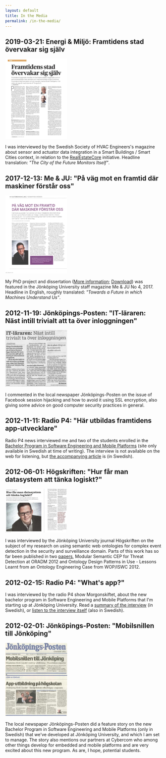 ```yaml
---
layout: default
title: In the Media
permalink: /in-the-media/
---
```


## 2019-03-21: Energi & Miljö: Framtidens stad övervakar sig själv

[<img src="/images/em-2019-3-4.jpg" alt="Energi & Miljö No. 3-4 2019" style="max-width: 200px;" />](/images/em-2019-3-4.jpg)

I was interviewed by the Swedish Society of HVAC Engineers's magazine about sensor and actuator data integration in a Smart Buildings / Smart Cities context, in relation to the [RealEstateCore](https://www.realestatecore.io) initiative. Headline translation: *"The City of the Future Monitors Itself"*.

## 2017-12-13: Me & JU: "På väg mot en framtid där maskiner förstår oss"

[<img src="/images/meju-2017-4.jpg" alt="Me & JU No. 4 2017" style="max-width: 200px;" />](/images/meju-2017-4.jpg)

My PhD project and dissertation ([More information](http://urn.kb.se/resolve?urn=urn:nbn:se:liu:diva-139584); [Download](/pdfs/hammar2017content.pdf)) was featured in the Jönköping University staff magazine Me & JU No 4, 2017. Headline in English, roughly translated: *"Towards a Future in which Machines Understand Us"*.

## 2012-11-19: Jönköpings-Posten: "IT-läraren: Näst intill trivialt att ta över inloggningen"

[<img src="/images/jp-20121119.jpg" alt="Jönköpings-Posten 2012-11-19" style="max-width: 200px;"/>](/images/jp-20121119.jpg)

I commented in the local newspaper Jönköpings-Posten on the issue of Facebook session hijacking and how to avoid it using SSL encryption, also giving some advice on good computer security practices in general.

## 2012-11-11: Radio P4: "Här utbildas framtidens app-utvecklare"

Radio P4 news interviewed me and two of the students enrolled in the [Bachelor Program in Software Engineering and Mobile Platforms](http://ju.se/jth/utbildning/ingenjorsprogram/mjukvaruutveckling-och-mobila-plattformar.html) (site only available in Swedish at time of writing). The interview is not available on the web for listening, but [the accompanying article](http://sverigesradio.se/sida/artikel.aspx?programid=91&artikel=5266364) is (in Swedish).

## 2012-06-01: Högskriften: "Hur får man datasystem att tänka logiskt?"

[<img src="/images/hoegskriften.jpg" alt="Högskriften" style="max-width: 200px;"/>](/images/hoegskriften.jpg)

I was interviewed by the Jönköping University journal Högskriften on the subject of my research on using semantic web ontologies for complex event detection in the security and surveillance domain. Parts of this work has so far been published in two [papers](/publications/), Modular Semantic CEP for Threat Detection at ORADM 2012 and Ontology Design Patterns in Use - Lessons Learnt from an Ontology Engineering Case from WOP/ISWC 2012.

## 2012-02-15: Radio P4: "What's app?"

I was interviewed by the radio P4 show Morgonskiftet, about the new bachelor program in Software Engineering and Mobile Platforms that I'm starting up at Jönköping University. Read a [summary of the interview](http://sverigesradio.se/sida/artikel.aspx?programid=2260&artikel=4966439) (in Swedish), or [listen to the interview itself](http://sverigesradio.se/sida/play.aspx?ljud=3770600) (also in Swedish).

## 2012-02-01: Jönköpings-Posten: "Mobilsnillen till Jönköping"

[<img src="/images/jp-20120201.jpg" alt="Jönköpings-Posten 2012-02-01" style="max-width: 200px;"/>](/images/jp-20120201.jpg)

The local newspaper Jönköpings-Posten did a feature story on the new Bachelor Program in Software Engineering and Mobile Platforms (only in Swedish) that we've developed at Jönköping University, and which I am set to manage. The story also mentions our partners at Cybercom who among other things develop for embedded and mobile platforms and are very excited about this new program. As are, I hope, potential students.
